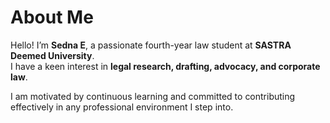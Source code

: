 # About Me

Hello! I’m **Sedna E**, a passionate fourth-year law student at **SASTRA Deemed University**.  
I have a keen interest in **legal research, drafting, advocacy, and corporate law**.  

I am motivated by continuous learning and committed to contributing effectively in any professional environment I step into.
